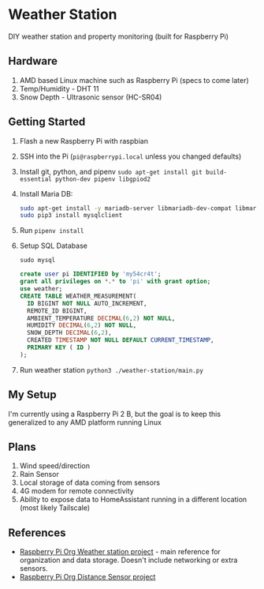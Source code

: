 # Weather Station

DIY weather station and property monitoring (built for Raspberry Pi)

## Hardware

1. AMD based Linux machine such as Raspberry Pi (specs to come later)
1. Temp/Humidity - DHT 11
1. Snow Depth - Ultrasonic sensor (HC-SR04)

## Getting Started

1. Flash a new Raspberry Pi with raspbian
1. SSH into the Pi (`pi@raspberrypi.local` unless you changed defaults)
1. Install git, python, and pipenv `sudo apt-get install git build-essential python-dev pipenv libgpiod2`
1. Install Maria DB:
    ```bash
    sudo apt-get install -y mariadb-server libmariadb-dev-compat libmariadb-dev
    sudo pip3 install mysqlclient
    ```
1. Run `pipenv install`
1. Setup SQL Database
    ```
    sudo mysql
    ```

    ```sql
    create user pi IDENTIFIED by 'my54cr4t';
    grant all privileges on *.* to 'pi' with grant option;
    use weather;
    CREATE TABLE WEATHER_MEASUREMENT(
      ID BIGINT NOT NULL AUTO_INCREMENT,
      REMOTE_ID BIGINT,
      AMBIENT_TEMPERATURE DECIMAL(6,2) NOT NULL,
      HUMIDITY DECIMAL(6,2) NOT NULL,
      SNOW_DEPTH DECIMAL(6,2),
      CREATED TIMESTAMP NOT NULL DEFAULT CURRENT_TIMESTAMP,
      PRIMARY KEY ( ID )
    );
    ```
1. Run weather station `python3 ./weather-station/main.py`

## My Setup

I'm currently using a Raspberry Pi 2 B, but the goal is to keep this generalized to any AMD platform running Linux

## Plans
1. Wind speed/direction
1. Rain Sensor
1. Local storage of data coming from sensors
1. 4G modem for remote connectivity
1. Ability to expose data to HomeAssistant running in a different location (most likely Tailscale)

## References
* [Raspberry Pi Org Weather station project](https://projects.raspberrypi.org/en/projects/build-your-own-weather-station) - main reference for organization and data storage. Doesn't include networking or extra sensors.
* [Raspberry Pi Org Distance Sensor project](https://projects.raspberrypi.org/en/projects/physical-computing/12)

